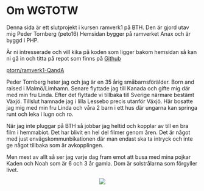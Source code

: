 ---
...
Om WGTOTW
=========================

Denna sida är ett slutprojekt i kursen ramverk1 på BTH.
Den är gjord utav mig Peder Tornberg (peto16)
Hemsidan bygger på ramverket Anax och är byggd i PHP.

Är ni intresserade och vill kika på koden som ligger bakom hemsidan så kan ni gå in och titta på repot som finns på [Github](https://github.com)

[ptorn/ramverk1-QandA](https://github.com/ptorn/ramverk1-QandA)


Peder Tornberg heter jag och jag är en 35 årig småbarnsförälder. Born and raised i Malmö/Limhamn. Senare flyttade jag till Kanada och gifte mig där med min fru Linda. Efter det flyttade vi tillbaka till Sverige närmare bestämt Växjö. Tillslut hamnade jag i lilla Lessebo precis utanför Växjö. Här bosatte jag mig med min fru Linda och våra 2 barn i ett hus där ungarna kan springa runt och leka i lugn och ro.

När jag inte pluggar på BTH så jobbar jag heltid och kopplar av till en bra film i hemmabiot. Det har blivit en hel del filmer genom åren. Det är något med just envägskommunbikationen där man endast ska ta intryck och inte ge något tillbaka som är avkopplingen.

Men mest av allt så ser jag varje dag fram emot att busa med mina pojkar Kaden och Noah som är 6 och 3 år gamla. Dom är solstrålarna som förgyller livet.

<p align="center">
<img src="../htdocs/image/me.jpg?w=450" class="img-responsive">
</p>
